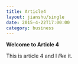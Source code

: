 ```yaml
---
title: Article4
layout: jianshu/single
date: 2015-4-22T17:00:00
category: business
---
```


**Welcome to Article 4**

This is article 4 and I *like* it. 